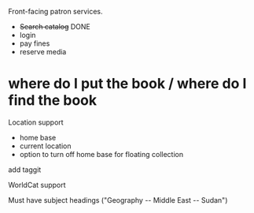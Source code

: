 Front-facing patron services.

* ~~Search catalog~~ DONE
* login
* pay fines
* reserve media



# where do I put the book / where do I find the book

Location support
* home base
* current location
* option to turn off home base for floating collection

add taggit

WorldCat support

Must have subject headings ("Geography -- Middle East -- Sudan")
